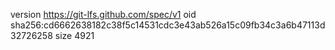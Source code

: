 version https://git-lfs.github.com/spec/v1
oid sha256:cd6662638182c38f5c14531cdc3e43ab526a15c09fb34c3a6b47113d32726258
size 4921
